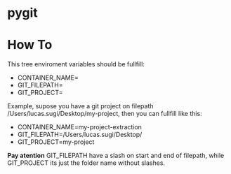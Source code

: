 # pygit

# How To
This tree enviroment variables should be fullfill:
* CONTAINER_NAME=<Name of container to create>
* GIT_FILEPATH=<The git base filepath>
* GIT_PROJECT=<The git folder>

 Example, supose you have a git project on filepath /Users/lucas.sugi/Desktop/my-project, then you can fullfill like this:

* CONTAINER_NAME=my-project-extraction
* GIT_FILEPATH=/Users/lucas.sugi/Desktop/
* GIT_PROJECT=my-project

**Pay atention** GIT_FILEPATH have a slash on start and end of filepath, while GIT_PROJECT its just the folder name without slashes.
